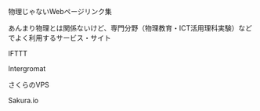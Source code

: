 物理じゃないWebページリンク集

あんまり物理とは関係ないけど、専門分野（物理教育・ICT活用理科実験）などでよく利用するサービス・サイト



IFTTT

Intergromat



さくらのVPS

Sakura.io

